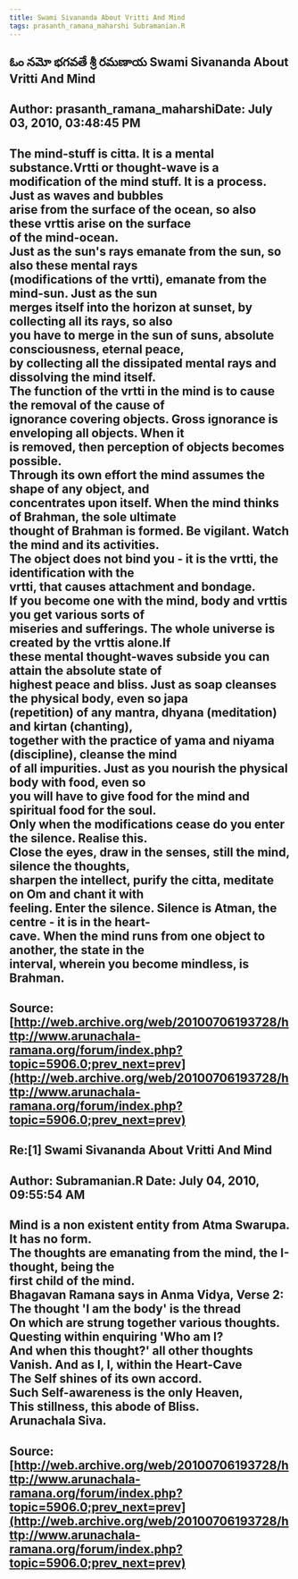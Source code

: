 ```yaml
--- 
title: Swami Sivananda About Vritti And Mind   
tags: prasanth_ramana_maharshi Subramanian.R  
---  
```

## ఓం నమో భగవతే శ్రీ రమణాయ Swami Sivananda About Vritti And Mind  
Author: prasanth_ramana_maharshiDate: July 03, 2010, 03:48:45 PM  
---  
The mind-stuff is citta. It is a mental substance.Vrtti or thought-wave is a  
modification of the mind stuff. It is a process. Just as waves and bubbles  
arise from the surface of the ocean, so also these vrttis arise on the surface  
of the mind-ocean.   
Just as the sun's rays emanate from the sun, so also these mental rays  
(modifications of the vrtti), emanate from the mind-sun. Just as the sun  
merges itself into the horizon at sunset, by collecting all its rays, so also  
you have to merge in the sun of suns, absolute consciousness, eternal peace,  
by collecting all the dissipated mental rays and dissolving the mind itself.   
The function of the vrtti in the mind is to cause the removal of the cause of  
ignorance covering objects. Gross ignorance is enveloping all objects. When it  
is removed, then perception of objects becomes possible.   
Through its own effort the mind assumes the shape of any object, and  
concentrates upon itself. When the mind thinks of Brahman, the sole ultimate  
thought of Brahman is formed. Be vigilant. Watch the mind and its activities.  
The object does not bind you - it is the vrtti, the identification with the  
vrtti, that causes attachment and bondage.   
If you become one with the mind, body and vrttis you get various sorts of  
miseries and sufferings. The whole universe is created by the vrttis alone.If  
these mental thought-waves subside you can attain the absolute state of  
highest peace and bliss. Just as soap cleanses the physical body, even so japa  
(repetition) of any mantra, dhyana (meditation) and kirtan (chanting),  
together with the practice of yama and niyama (discipline), cleanse the mind  
of all impurities. Just as you nourish the physical body with food, even so  
you will have to give food for the mind and spiritual food for the soul.   
Only when the modifications cease do you enter the silence. Realise this.  
Close the eyes, draw in the senses, still the mind, silence the thoughts,  
sharpen the intellect, purify the citta, meditate on Om and chant it with  
feeling. Enter the silence. Silence is Atman, the centre - it is in the heart-  
cave. When the mind runs from one object to another, the state in the  
interval, wherein you become mindless, is Brahman.
 ---  
Source:[http://web.archive.org/web/20100706193728/http://www.arunachala-ramana.org/forum/index.php?topic=5906.0;prev_next=prev](http://web.archive.org/web/20100706193728/http://www.arunachala-ramana.org/forum/index.php?topic=5906.0;prev_next=prev)   
---  

## Re:[1] Swami Sivananda About Vritti And Mind  
Author: Subramanian.R       Date: July 04, 2010, 09:55:54 AM  
---  
Mind is a non existent entity from Atma Swarupa. It has no form.   
The thoughts are emanating from the mind, the I-thought, being the   
first child of the mind.   
Bhagavan Ramana says in Anma Vidya, Verse 2: The thought 'I am the body' is the thread   
On which are strung together various thoughts.   
Questing within enquiring 'Who am I?   
And when this thought?' all other thoughts   
Vanish. And as I, I, within the Heart-Cave   
The Self shines of its own accord.   
Such Self-awareness is the only Heaven,   
This stillness, this abode of Bliss.   
Arunachala Siva.
 ---  
Source:[http://web.archive.org/web/20100706193728/http://www.arunachala-ramana.org/forum/index.php?topic=5906.0;prev_next=prev](http://web.archive.org/web/20100706193728/http://www.arunachala-ramana.org/forum/index.php?topic=5906.0;prev_next=prev)   
---  

